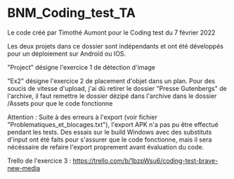 # BNM_Coding_test_TA
Le code créé par Timothé Aumont pour le Coding test du 7 février 2022

Les deux projets dans ce dossier sont indépendants et ont été développés pour un déploiement sur Androïd ou IOS.

"Project" désigne l'exercice 1 de détection d'image

"Ex2" désigne l'exercice 2 de placement d'objet dans un plan. Pour des soucis de vitesse d'upload, j'ai dû retirer le dossier "Presse Gutenbergs" de l'archive, il faut remettre le dossier dézipé dans l'archive dans le dossier /Assets pour que le code fonctionne

Attention : Suite à des erreurs à l'export (voir fichier "Problematiques_et_blocages.txt"), l'export APK n'a pas pu être effectué pendant les tests. Des essais sur le build Windows avec des substituts d'input ont été faits pour s'assurer que le code fonctionne, mais il sera nécéssaire de refaire l'export proprement avant évaluation du code.

Trello de l'exercice 3 : https://trello.com/b/1bzpWsu6/coding-test-brave-new-media
